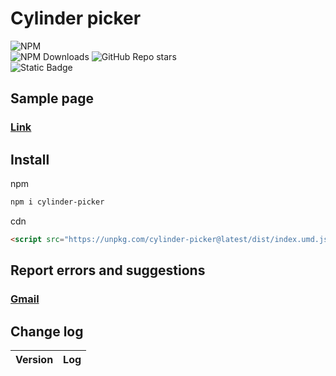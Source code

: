# Cylinder picker
![NPM](https://nodei.co/npm/cylinder-picker.png?downloads=true&downloadRank=true&stars=true)<br>
![NPM Downloads](https://img.shields.io/npm/d18m/cylinder-picker?style=flat&logo=npm&logoColor=%23CB3837&label=Download&color=%23CB3837&link=https%3A%2F%2Fwww.npmjs.com%2Fpackage%2Feventlistener-manager) 
![GitHub Repo stars](https://img.shields.io/github/stars/pjy0509/cylinder-picker?style=flat&logo=github&logoColor=181717&label=Stars&color=181717&link=https%3A%2F%2Fgithub.com%2Fpjy0509%2Feventlistener-manager)<br> 
![Static Badge](https://img.shields.io/badge/Typescript-8A2BE2?logo=typescript&color=000000)
## Sample page
### [Link](https://pjy0509.github.io/example/cylinder-picker/)
## Install
npm
```bash
npm i cylinder-picker
```
cdn
```html
<script src="https://unpkg.com/cylinder-picker@latest/dist/index.umd.js"></script>
```
## Report errors and suggestions
### [Gmail](mailto:qkrwnss0509@gmail.com?subject=Report_errors_and_suggestions)
## Change log
| Version | Log           |
|---------|---------------|
